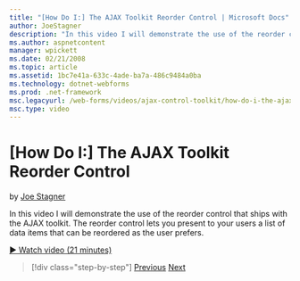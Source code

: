 ```yaml
---
title: "[How Do I:] The AJAX Toolkit Reorder Control | Microsoft Docs"
author: JoeStagner
description: "In this video I will demonstrate the use of the reorder control that ships with the AJAX toolkit. The reorder control lets you present to your users a list o..."
ms.author: aspnetcontent
manager: wpickett
ms.date: 02/21/2008
ms.topic: article
ms.assetid: 1bc7e41a-633c-4ade-ba7a-486c9484a0ba
ms.technology: dotnet-webforms
ms.prod: .net-framework
msc.legacyurl: /web-forms/videos/ajax-control-toolkit/how-do-i-the-ajax-toolkit-reorder-control
msc.type: video
---
```

[How Do I:] The AJAX Toolkit Reorder Control
====================
by [Joe Stagner](https://github.com/JoeStagner)

In this video I will demonstrate the use of the reorder control that ships with the AJAX toolkit. The reorder control lets you present to your users a list of data items that can be reordered as the user prefers.

[&#9654; Watch video (21 minutes)](https://channel9.msdn.com/Blogs/ASP-NET-Site-Videos/how-do-i-the-ajax-toolkit-reorder-control)

>[!div class="step-by-step"]
[Previous](how-do-i-use-the-aspnet-ajax-updatepanelanimation-extender.md)
[Next](utilize-the-ajax-rating-control-in-the-aspnet-toolkit.md)